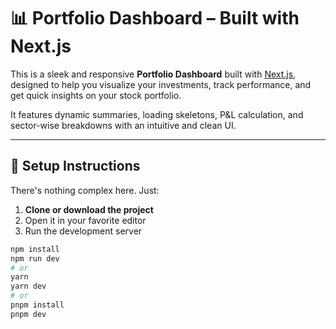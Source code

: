 # 📊 Portfolio Dashboard – Built with Next.js

This is a sleek and responsive **Portfolio Dashboard** built with [Next.js](https://nextjs.org), designed to help you visualize your investments, track performance, and get quick insights on your stock portfolio.

It features dynamic summaries, loading skeletons, P&L calculation, and sector-wise breakdowns with an intuitive and clean UI.

---

## 🔧 Setup Instructions

There's nothing complex here. Just:

1. **Clone or download the project**
2. Open it in your favorite editor
3. Run the development server

```bash
npm install
npm run dev
# or
yarn
yarn dev
# or
pnpm install
pnpm dev
